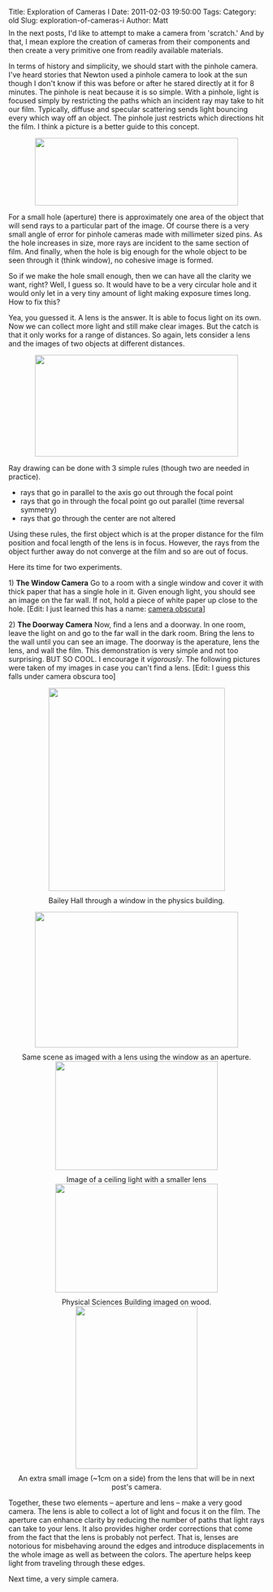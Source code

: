 Title: Exploration of Cameras I
Date: 2011-02-03 19:50:00
Tags: 
Category: old
Slug: exploration-of-cameras-i
Author: Matt

<div style="text-align: left;">In the next posts, I'd like to attempt to make a camera from 'scratch.'  And by that, I mean explore the creation of cameras from their components and then create a very primitive one from readily available materials. </div><div style="text-align: left;">
</div><div style="text-align: left;"><a name='more'></a></div> <p style="margin-bottom: 0in">In terms of history and simplicity, we should start with the pinhole camera.  I've heard stories that Newton used a pinhole camera to look at the sun though I don't know if this was before or after he stared directly at it for 8 minutes.  The pinhole is neat because it is so simple.  With a pinhole, light is focused simply by restricting the paths which an incident ray may take to hit our film.  Typically, diffuse and specular scattering sends light bouncing every which way off an object.  The pinhole just restricts which directions hit the film.  I think a picture is a better guide to this concept.</p><p style="text-align: center;margin-bottom: 0in; "><img src="http://4.bp.blogspot.com/_qY9DSyjj8Ro/TUtOYzRfZAI/AAAAAAAAB3Y/MoKfumAjRTs/s400/pinholes2.png" style="display:block; margin:0px auto 10px; text-align:center;cursor:pointer; cursor:hand;width: 400px; height: 133px;" border="0" alt="" id="BLOGGER_PHOTO_ID_5569631552161145858"></p><p style="margin-bottom: 0in"><meta equiv="CONTENT-TYPE" content="text/html; charset=utf-8"> 	<title></title> 	<meta name="GENERATOR" content="OpenOffice.org 3.2  (Unix)"> 	<style type="text/css"> 	<!-- 		@page { margin: 0.79in } 		P { margin-bottom: 0.08in } 	--> 	</style>   </p><p style="margin-bottom: 0in">For a small hole (aperture) there is approximately one area of the object that will send rays to a particular part of the image.  Of course there is a very small angle of error for pinhole cameras made with millimeter sized pins.  As the hole increases in size, more rays are incident to the same section of film.  And finally, when the hole is big enough for the whole object to be seen through it (think window), no cohesive image is formed.</p> <p style="margin-bottom: 0in">So if we make the hole small enough, then we can have all the clarity we want, right?  Well, I guess so.  It would have to be a very circular hole and it would only let in a very tiny amount of light making exposure times long.  How to fix this?</p> <p style="margin-bottom: 0in">Yea, you guessed it.  A lens is the answer.  It is able to focus light on its own.  Now we can collect more light and still make clear images.  But the catch is that it only works for a range of distances.  So again, lets consider a lens and the images of two objects at different distances.   </p> <p><a onblur="try {parent.deselectBloggerImageGracefully();} catch(e) {}" href="http://3.bp.blogspot.com/_qY9DSyjj8Ro/TUtO6Js1a6I/AAAAAAAAB3g/6s0Nh2XYoFY/s1600/lenses2.png"><img style="display:block; margin:0px auto 10px; text-align:center;cursor:pointer; cursor:hand;width: 400px; height: 200px;" src="http://3.bp.blogspot.com/_qY9DSyjj8Ro/TUtO6Js1a6I/AAAAAAAAB3g/6s0Nh2XYoFY/s400/lenses2.png" border="0" alt="" id="BLOGGER_PHOTO_ID_5569632125117098914"></a></p><p><meta equiv="CONTENT-TYPE" content="text/html; charset=utf-8"> 	<title></title> 	<meta name="GENERATOR" content="OpenOffice.org 3.2  (Unix)"> 	<style type="text/css"> 	<!-- 		@page { margin: 0.79in } 		P { margin-bottom: 0.08in } 	--> 	</style>   </p><p style="margin-bottom: 0in">Ray drawing can be done with 3 simple rules (though two are needed in practice).   </p> <p style="margin-bottom: 0in"></p><ul><li> rays that go in parallel to the axis go out through the focal point</li><li><meta equiv="content-type" content="text/html; charset=utf-8"> rays that go in through the focal point go out parallel (time reversal symmetry)</li><li><meta equiv="content-type" content="text/html; charset=utf-8"> rays that go through the center are not altered</li></ul><p></p> <p style="margin-bottom: 0in">Using these rules, the first object which is at the proper distance for the film position and focal length of the lens is in focus.  However, the rays from the object further away do not converge at the film and so are out of focus.</p> <p style="margin-bottom: 0in">Here its time for two experiments.  </p> <p style="margin-bottom: 0in">1) <b>The Window Camera</b> Go to a room with a single window and cover it with thick paper that has a single hole in it.  Given enough light, you should see an image on the far wall.  If not, hold a piece of white paper up close to the hole. [Edit: I just learned this has a name: <a href="http://en.wikipedia.org/wiki/Camera_obscura">camera obscura</a>]</p> <p style="margin-bottom: 0in">2) <b>The Doorway Camera</b> Now, find a lens and a doorway.  In one room, leave the light on and go to the far wall in the dark room.  Bring the lens to the wall until you can see an image.  The doorway is the aperature, lens the lens, and wall the film.  This demonstration is very simple and not too surprising.  BUT SO COOL.   I encourage it <i>vigorously</i>.  The following pictures were taken of my images in case you can't find a lens. [Edit: I guess this falls under camera obscura too]</p> <p style="margin-bottom: 0in">
</p><p><a onblur="try {parent.deselectBloggerImageGracefully();} catch(e) {}" href="http://4.bp.blogspot.com/_qY9DSyjj8Ro/TUtR0FcieuI/AAAAAAAAB3o/AETwbMrWO_A/s1600/bailey-real.JPG"><img style="display:block; margin:0px auto 10px; text-align:center;cursor:pointer; cursor:hand;width: 347px; height: 400px;" src="http://4.bp.blogspot.com/_qY9DSyjj8Ro/TUtR0FcieuI/AAAAAAAAB3o/AETwbMrWO_A/s400/bailey-real.JPG" border="0" alt="" id="BLOGGER_PHOTO_ID_5569635319430675170"></a></p><div style="text-align: center;">Bailey Hall through a window in the physics building.</div><p></p><p>
<a onblur="try {parent.deselectBloggerImageGracefully();} catch(e) {}" href="http://1.bp.blogspot.com/_qY9DSyjj8Ro/TUtSCaBSQZI/AAAAAAAAB3w/YePJ9Jy-Qj0/s1600/bailey-lens.JPG"><img style="display:block; margin:0px auto 10px; text-align:center;cursor:pointer; cursor:hand;width: 400px; height: 267px;" src="http://1.bp.blogspot.com/_qY9DSyjj8Ro/TUtSCaBSQZI/AAAAAAAAB3w/YePJ9Jy-Qj0/s400/bailey-lens.JPG" border="0" alt="" id="BLOGGER_PHOTO_ID_5569635565471678866"></a></p><div style="text-align: center;">Same scene as imaged with a lens using the window as an aperture.</div><div style="text-align: center;">
</div>
<a onblur="try {parent.deselectBloggerImageGracefully();} catch(e) {}" href="http://1.bp.blogspot.com/_qY9DSyjj8Ro/TUtS-MYX9RI/AAAAAAAAB34/VSLnyE4Gbs8/s1600/light%2Bfixture.jpg"><img style="display:block; margin:0px auto 10px; text-align:center;cursor:pointer; cursor:hand;width: 320px; height: 214px;" src="http://1.bp.blogspot.com/_qY9DSyjj8Ro/TUtS-MYX9RI/AAAAAAAAB34/VSLnyE4Gbs8/s320/light%2Bfixture.jpg" border="0" alt="" id="BLOGGER_PHOTO_ID_5569636592602576146"></a><div style="text-align: center;">Image of a ceiling light with a smaller lens</div><div style="text-align: center;">
</div><div style="text-align: center;">
</div><div style="text-align: center;"><a onblur="try {parent.deselectBloggerImageGracefully();} catch(e) {}" href="http://4.bp.blogspot.com/_qY9DSyjj8Ro/TUtTSBzC1LI/AAAAAAAAB4A/W6xD0OEykkk/s1600/psb.JPG"><img style="display:block; margin:0px auto 10px; text-align:center;cursor:pointer; cursor:hand;width: 320px; height: 214px;" src="http://4.bp.blogspot.com/_qY9DSyjj8Ro/TUtTSBzC1LI/AAAAAAAAB4A/W6xD0OEykkk/s320/psb.JPG" border="0" alt="" id="BLOGGER_PHOTO_ID_5569636933359031474"></a>Physical Sciences Building imaged on wood.</div><div style="text-align: center;">
</div><div style="text-align: center;">
<a onblur="try {parent.deselectBloggerImageGracefully();} catch(e) {}" href="http://3.bp.blogspot.com/_qY9DSyjj8Ro/TUtTqmUzTPI/AAAAAAAAB4I/rDMMFj5AsJE/s1600/small.jpg"><img style="display:block; margin:0px auto 10px; text-align:center;cursor:pointer; cursor:hand;width: 240px; height: 320px;" src="http://3.bp.blogspot.com/_qY9DSyjj8Ro/TUtTqmUzTPI/AAAAAAAAB4I/rDMMFj5AsJE/s320/small.jpg" border="0" alt="" id="BLOGGER_PHOTO_ID_5569637355481156850"></a>An extra small image (~1cm on a side) from the lens that will be in next post's camera.

</div><p style="margin-bottom: 0in">Together, these two elements – aperture and lens – make a very good camera.  The lens is able to collect a lot of light and focus it on the film.  The aperture can enhance clarity by reducing the number of paths that light rays can take to your lens.  It also provides higher order corrections that come from the fact that the lens is probably not perfect.  That is, lenses are notorious for misbehaving around the edges and introduce displacements in the whole image as well as between the colors.  The aperture helps keep light from traveling through these edges.</p><p></p><p> </p><p style="margin-bottom: 0in"> Next time, a very simple camera.</p><p></p>
